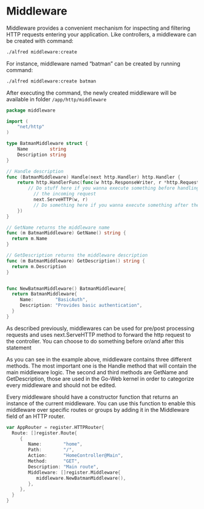 # Middleware
Middleware provides a convenient mechanism for inspecting and filtering HTTP requests entering your application. Like controllers, a middleware can be created with command:
```bash
./alfred middleware:create
```
For instance, middleware named “batman” can be created by running command:
```bash
./alfred middleware:create batman
```
After executing the command, the newly created middleware will be available in folder `/app/http/middleware`

```go title="New batman middleware
package middleware

import (
    "net/http"
)

type BatmanMiddleware struct {
    Name        string
    Description string
}

// Handle description
func (BatmanMiddleware) Handle(next http.Handler) http.Handler {
    return http.HandlerFunc(func(w http.ResponseWriter, r *http.Request){
        // Do stuff here if you wanna execute something before handling
          // the incoming request
          next.ServeHTTP(w, r)
          // Do something here if you wanna execute something after the request
    })
}

// GetName returns the middleware name
func (m BatmanMiddleware) GetName() string {
  return m.Name
}

// GetDescription returns the middleware description
func (m BatmanMiddleware) GetDescription() string {
  return m.Description
}


func NewBatmanMiddleware() BatmanMiddleware{
  return BatmanMiddleware{
     Name:        "BasicAuth",
     Description: "Provides basic authentication",
  }
}
```
As described previously, middlewares can be used for pre/post processing requests and uses next.ServeHTTP method to forward the http request to the controller. You can choose to do something before or/and after this statement

As you can see in the example above, middleware contains three different methods. The most important one is the Handle method that will contain the main middleware logic. The second and third methods are GetName and GetDescription, those are used in the Go-Web kernel in order to categorize every middleware and should not be edited.

Every middleware should have a constructor function that returns an instance of the current middleware. You can use this function to enable this middleware over specific routes or groups by adding it in the Middleware field of an HTTP router.

```go title="Middleware in HTTPRouter"
var AppRouter = register.HTTPRouter{
  Route: []register.Route{
     {
        Name:        "home",
        Path:        "/",
        Action:      "HomeController@Main",
        Method:      "GET",
        Description: "Main route",
        Middleware: []register.Middleware{
           middleware.NewBatmanMiddleware(),
        },
     },
  }
}
```